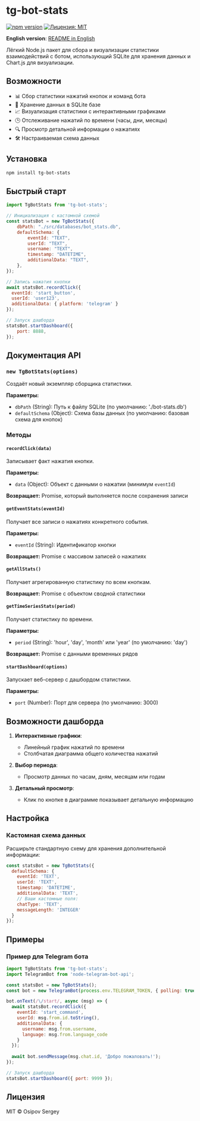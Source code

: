 # tg-bot-stats

[![npm version](https://img.shields.io/npm/v/tg-bot-stats.svg)](https://www.npmjs.com/package/tg-bot-stats)
[![Лицензия: MIT](https://img.shields.io/badge/License-MIT-yellow.svg)](https://opensource.org/licenses/MIT)

**English version**: [README in English](README.md)

Лёгкий Node.js пакет для сбора и визуализации статистики взаимодействий с ботом, использующий SQLite для хранения данных и Chart.js для визуализации.

## Возможности

- 📊 Сбор статистики нажатий кнопок и команд бота
- 💾 Хранение данных в SQLite базе
- 📈 Визуализация статистики с интерактивными графиками
- 🕒 Отслеживание нажатий по времени (часы, дни, месяцы)
- 🔍 Просмотр детальной информации о нажатиях
- 🛠️ Настраиваемая схема данных

## Установка

```bash
npm install tg-bot-stats
```

## Быстрый старт

```javascript
import TgBotStats from 'tg-bot-stats';

// Инициализация с кастомной схемой
const statsBot = new TgBotStats({
    dbPath: "./src/databases/bot_stats.db",
    defaultSchema: {
        eventId: "TEXT",
        userId: "TEXT",
        username: "TEXT",
        timestamp: "DATETIME",
        additionalData: "TEXT",
    },
});

// Запись нажатия кнопки
await statsBot.recordClick({
  eventId: 'start_button',
  userId: 'user123',
  additionalData: { platform: 'telegram' }
});

// Запуск дашборда
statsBot.startDashboard({
    port: 8888,
});
```

## Документация API

### `new TgBotStats(options)`

Создаёт новый экземпляр сборщика статистики.

**Параметры:**
- `dbPath` (String): Путь к файлу SQLite (по умолчанию: './bot-stats.db')
- `defaultSchema` (Object): Схема базы данных (по умолчанию: базовая схема для кнопок)

### Методы

#### `recordClick(data)`
Записывает факт нажатия кнопки.

**Параметры:**
- `data` (Object): Объект с данными о нажатии (минимум `eventId`)

**Возвращает:** Promise, который выполняется после сохранения записи

#### `getEventStats(eventId)`
Получает все записи о нажатиях конкретного события.

**Параметры:**
- `eventId` (String): Идентификатор кнопки

**Возвращает:** Promise с массивом записей о нажатиях

#### `getAllStats()`
Получает агрегированную статистику по всем кнопкам.

**Возвращает:** Promise с объектом сводной статистики

#### `getTimeSeriesStats(period)`
Получает статистику по времени.

**Параметры:**
- `period` (String): 'hour', 'day', 'month' или 'year' (по умолчанию: 'day')

**Возвращает:** Promise с данными временных рядов

#### `startDashboard(options)`
Запускает веб-сервер с дашбордом статистики.

**Параметры:**
- `port` (Number): Порт для сервера (по умолчанию: 3000)

## Возможности дашборда

1. **Интерактивные графики**:
   - Линейный график нажатий по времени
   - Столбчатая диаграмма общего количества нажатий

2. **Выбор периода**:
   - Просмотр данных по часам, дням, месяцам или годам

3. **Детальный просмотр**:
   - Клик по кнопке в диаграмме показывает детальную информацию

## Настройка

### Кастомная схема данных

Расширьте стандартную схему для хранения дополнительной информации:

```javascript
const statsBot = new TgBotStats({
  defaultSchema: {
    eventId: 'TEXT',
    userId: 'TEXT',
    timestamp: 'DATETIME',
    additionalData: 'TEXT',
    // Ваши кастомные поля:
    chatType: 'TEXT',
    messageLength: 'INTEGER'
  }
});
```

## Примеры

### Пример для Telegram бота

```javascript
import TgBotStats from 'tg-bot-stats';
import TelegramBot from 'node-telegram-bot-api';

const statsBot = new TgBotStats();
const bot = new TelegramBot(process.env.TELEGRAM_TOKEN, { polling: true });

bot.onText(/\/start/, async (msg) => {
  await statsBot.recordClick({
    eventId: 'start_command',
    userId: msg.from.id.toString(),
    additionalData: {
      username: msg.from.username,
      language: msg.from.language_code
    }
  });
  
  await bot.sendMessage(msg.chat.id, 'Добро пожаловать!');
});

// Запуск дашборда
statsBot.startDashboard({ port: 9999 });
```

## Лицензия

MIT © Osipov Sergey
